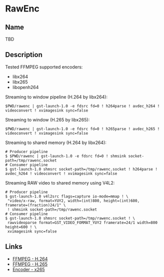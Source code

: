 # RawEnc

## Name

TBD

## Description

Tested FFMPEG supported encoders:
 * libx264
 * libx265
 * libopenh264

Streaming to window pipeline (H.264 by libx264):<br/>
```shell
$PWD/rawenc | gst-launch-1.0 -e fdsrc fd=0 ! h264parse ! avdec_h264 ! videoconvert ! xvimagesink sync=false
```

Streaming to window (H.265 by libx265):<br/>
```shell
$PWD/rawenc | gst-launch-1.0 -e fdsrc fd=0 ! h265parse ! avdec_h265 ! videoconvert ! xvimagesink sync=false
```

Streaming to shared memory (H.264 by libx264):<br/>
```shell
# Producer pipeline
$ $PWD/rawenc | gst-launch-1.0 -e fdsrc fd=0 ! shmsink socket-path=/tmp/rawenc.socket
# Consumer pipeline
$ gst-launch-1.0 shmsrc socket-path=/tmp/rawenc.socket ! h264parse ! avdec_h264 ! videoconvert ! xvimagesink sync=false
```

Streaming RAW video to shared memory using V4L2:<br/>
```shell
# Producer pipeline
$ gst-launch-1.0 v4l2src flags=capture io-mode=mmap ! \
 "video/x-raw, format=YUY2, width=(int)800, height=(int)600, framerate=(fraction)24/1" \
 ! shmsink socket-path=/tmp/rawenc.socket
# Consumer pipeline
$ gst-launch-1.0 shmsrc socket-path=/tmp/rawenc.socket ! \
 rawvideoparse format=GST_VIDEO_FORMAT_YUY2 framerate=24/1 width=800 height=600 ! \
 xvimagesink sync=false 
```

## Links

* [FFMPEG - H.264](https://trac.ffmpeg.org/wiki/Encode/H.264)
* [FFMPEG - H.265](https://trac.ffmpeg.org/wiki/Encode/H.265)
* [Encoder - x265](https://x265.readthedocs.io/en/master/index.html)
